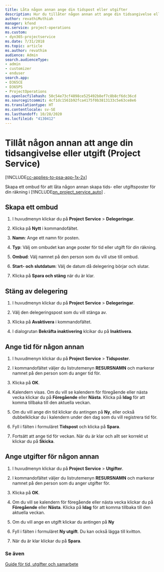 ```yaml
---
title: Låta någon annan ange din tidspost eller utgifter
description: Hur du tillåter någon annan att ange din tidsangivelse eller utgift i Project Service
author: revathiMuthiah
manager: kfend
ms.service: project-operations
ms.custom:
- dyn365-projectservice
ms.date: 7/31/2018
ms.topic: article
ms.author: revathim
audience: Admin
search.audienceType:
- admin
- customizer
- enduser
search.app:
- D365CE
- D365PS
- ProjectOperations
ms.openlocfilehash: 50c54e73cf4898ce525492b8ef7c8b8cf6dc36cd
ms.sourcegitcommit: 4cf1dc1561b92fca4175f0b3813133c5e63ce8e6
ms.translationtype: HT
ms.contentlocale: sv-SE
ms.lasthandoff: 10/28/2020
ms.locfileid: "4130412"
---
```

# <a name="allow-someone-else-to-enter-your-time-entry-or-expense-project-service"></a>Tillåt någon annan att ange din tidsangivelse eller utgift (Project Service)

[!INCLUDE[cc-applies-to-psa-app-1x-2x](../includes/cc-applies-to-psa-app-1x-2x.md)]

Skapa ett ombud för att låta någon annan skapa tids- eller utgiftsposter för din räkning i [!INCLUDE[pn_project_service_auto](../includes/pn-project-service-auto.md)] .  
  
## <a name="create-a-delegate"></a>Skapa ett ombud  
  
1.  I huvudmenyn klickar du på **Project Service** > **Delegeringar**.  
  
2.  Klicka på **Nytt** i kommandofältet.  
  
3. **Namn**: Ange ett namn för posten.  
  
4. **Typ**: Välj om ombudet kan ange poster för tid eller utgift för din räkning.  
  
5. **Ombud**: Välj namnet på den person som du vill utse till ombud.  
  
6. **Start- och slutdatum**: Välj de datum då delegering börjar och slutar.  
  
7.  Klicka på **Spara och stäng** när du är klar.  
  
## <a name="turn-off-delegation"></a>Stäng av delegering  
  
1.  I huvudmenyn klickar du på **Project Service** > **Delegeringar**.  
  
2.  Välj den delegeringspost som du vill stänga av.  
  
3.  Klicka på **Avaktivera** i kommandofältet.  
  
4.  I dialogrutan **Bekräfta inaktivering** klcikar du på **Inaktivera**.  
  
## <a name="enter-time-for-someone-else"></a>Ange tid för någon annan  
  
1.  I huvudmenyn klickar du på **Project Service** > **Tidsposter**.  
  
2.  I kommandofältet väljer du listrutemenyn **RESURSNAMN** och markerar namnet på den person som du anger tid för.  
  
3.  Klicka på **OK**.  
  
4.  Kalendern visas. Om du vill se kalendern för föregående eller nästa vecka klickar du på **Föregående** eller **Nästa**. Klicka på **Idag** för att komma tillbaka till den aktuella veckan.  
  
5.  Om du vill ange din tid klickar du antingen på **Ny**, eller också dubbelklickar du i kalendern under den dag som du vill registrera tid för.  
  
6.  Fyll i fälten i formuläret **Tidspost** och klicka på **Spara**.  
  
7.  Fortsätt att ange tid för veckan. När du är klar och allt ser korrekt ut klickar du på **Skicka**.  
  
## <a name="enter-expenses-for-someone-else"></a>Ange utgifter för någon annan  
  
1.  I huvudmenyn klickar du på **Project Service** > **Utgifter**.  
  
2.  I kommandofältet väljer du listrutemenyn **RESURSNAMN** och markerar namnet på den person som du anger utgifter för.  
  
3.  Klicka på **OK**.  
  
4.  Om du vill se kalendern för föregående eller nästa vecka klickar du på **Föregående** eller **Nästa**. Klicka på **Idag** för att komma tillbaka till den aktuella veckan.  
  
5.  Om du vill ange en utgift klickar du antingen på **Ny**  
  
6.  Fyll i fälten i formuläret **Ny utgift**. Du kan också lägga till kvitton.  
  
7.  När du är klar klickar du på **Spara**.  
  
### <a name="see-also"></a>Se även  
 [Guide för tid, utgifter och samarbete](../psa/time-expense-collaboration-guide.md)
